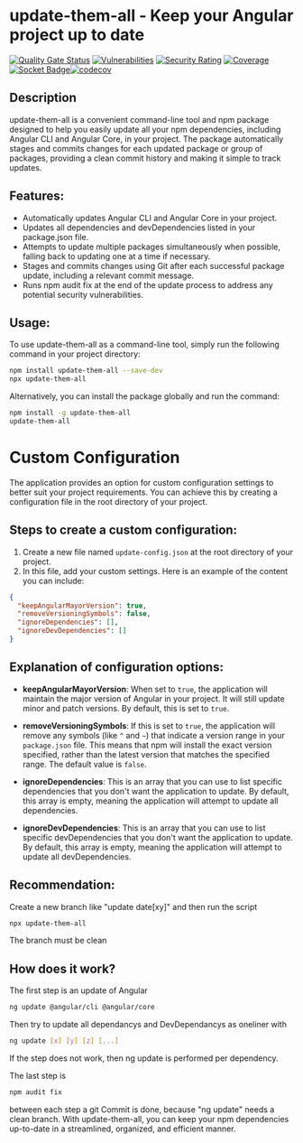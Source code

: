# update-them-all - Keep your Angular project up to date

[![Quality Gate Status](https://sonarcloud.io/api/project_badges/measure?project=tobo37_AngularCliUpdateAll&metric=alert_status)](https://sonarcloud.io/summary/new_code?id=tobo37_AngularCliUpdateAll) [![Vulnerabilities](https://sonarcloud.io/api/project_badges/measure?project=tobo37_AngularCliUpdateAll&metric=vulnerabilities)](https://sonarcloud.io/summary/new_code?id=tobo37_AngularCliUpdateAll) [![Security Rating](https://sonarcloud.io/api/project_badges/measure?project=tobo37_AngularCliUpdateAll&metric=security_rating)](https://sonarcloud.io/summary/new_code?id=tobo37_AngularCliUpdateAll) [![Coverage](https://sonarcloud.io/api/project_badges/measure?project=tobo37_AngularCliUpdateAll&metric=coverage)](https://sonarcloud.io/summary/new_code?id=tobo37_AngularCliUpdateAll) [![Socket Badge](https://socket.dev/api/badge/npm/package/update-them-all)](https://socket.dev/npm/package/update-them-all)[![codecov](https://codecov.io/gh/tobo37/AngularCliUpdateAll/branch/master/graph/badge.svg?token=XIPVEUIGY2)](https://codecov.io/gh/tobo37/AngularCliUpdateAll)

## Description

update-them-all is a convenient command-line tool and npm package designed to help you easily update all your npm dependencies, including Angular CLI and Angular Core, in your project. The package automatically stages and commits changes for each updated package or group of packages, providing a clean commit history and making it simple to track updates.

## Features:

- Automatically updates Angular CLI and Angular Core in your project.
- Updates all dependencies and devDependencies listed in your package.json file.
- Attempts to update multiple packages simultaneously when possible, falling back to updating one at a time if necessary.
- Stages and commits changes using Git after each successful package update, including a relevant commit message.
- Runs npm audit fix at the end of the update process to address any potential security vulnerabilities.

## Usage:

To use update-them-all as a command-line tool, simply run the following command in your project directory:

```bash
npm install update-them-all --save-dev
npx update-them-all
```

Alternatively, you can install the package globally and run the command:

```bash
npm install -g update-them-all
update-them-all
```

# Custom Configuration

The application provides an option for custom configuration settings to better suit your project requirements. You can achieve this by creating a configuration file in the root directory of your project.

## Steps to create a custom configuration:

1. Create a new file named `update-config.json` at the root directory of your project.
2. In this file, add your custom settings. Here is an example of the content you can include:

```json
{
  "keepAngularMayorVersion": true,
  "removeVersioningSymbols": false,
  "ignoreDependencies": [],
  "ignoreDevDependencies": []
}
```

## Explanation of configuration options:

- **keepAngularMayorVersion**: When set to `true`, the application will maintain the major version of Angular in your project. It will still update minor and patch versions. By default, this is set to `true`.

- **removeVersioningSymbols**: If this is set to `true`, the application will remove any symbols (like `^` and `~`) that indicate a version range in your `package.json` file. This means that npm will install the exact version specified, rather than the latest version that matches the specified range. The default value is `false`.

- **ignoreDependencies**: This is an array that you can use to list specific dependencies that you don't want the application to update. By default, this array is empty, meaning the application will attempt to update all dependencies.

- **ignoreDevDependencies**: This is an array that you can use to list specific devDependencies that you don't want the application to update. By default, this array is empty, meaning the application will attempt to update all devDependencies.


## Recommendation:
Create a new branch like "update date[xy]" and then run the script

```bash
npx update-them-all
```
The branch must be clean

## How does it work?
The first step is an update of Angular
```bash
ng update @angular/cli @angular/core
```
Then try to update all dependancys and DevDependancys as oneliner with 
```bash
ng update [x] [y] [z] [...]
```
If the step does not work, then ng update is performed per dependency.

The last step is 
```bash
npm audit fix
```
between each step a git Commit is done, because "ng update" needs a clean branch.
With update-them-all, you can keep your npm dependencies up-to-date in a streamlined, organized, and efficient manner.

